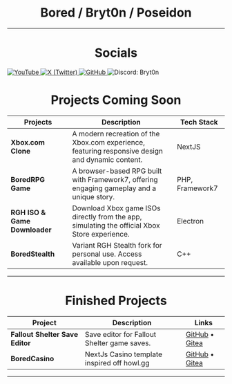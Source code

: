 <div align="center">
  <h1>Bored / Bryt0n / Poseidon</h1>
  <!-- Socials are now listed in the table below -->
</div>
  
<hr>              
<div align="center" style="text-align:center;h1:50px;"> <h1> Socials </h1> </div>
<p style="text-decoration: none'" align="center-left">
 <a href="https://www.youtube.com/@theartofbored" target="_blank">        
    <img src="https://img.shields.io/badge/YouTube-%23FF0000.svg?style=for-the-badge&logo=YouTube&logoColor=white" alt="YouTube"/>
  </a> 
  
  <a href="https://twitter.com/theartofbored" target="_blank">
    <img src="https://img.shields.io/badge/X%20(Formerly%20Twitter)-000000?style=for-the-badge&logo=x&logoColor=white" alt="X (Twitter)"/>
  </a>
  
  <a href="https://github.com/poseidonLocal" target="_blank">
    <img src="https://img.shields.io/badge/GitHub-181717?style=for-the-badge&logo=github&logoColor=white" alt="GitHub"/>
  </a>
  
  <img src="https://img.shields.io/badge/Discord-Bryt0n-5865F2?style=for-the-badge&logo=discord&logoColor=white" alt="Discord: Bryt0n"/>
</p>

<div align="center" style="text-align:center;h1:50px;"> <h1> Projects Coming Soon </h1> </div>

| Projects                       | Description                                                                                                         | Tech Stack         |
|------------------------------- |--------------------------------------------------------------------------------------------------------------------|--------------------|
| **Xbox.com Clone**             | A modern recreation of the Xbox.com experience, featuring responsive design and dynamic content.                    | NextJS             |
| **BoredRPG Game**              | A browser-based RPG built with Framework7, offering engaging gameplay and a unique story.                           | PHP, Framework7    |
| **RGH ISO & Game Downloader**  | Download Xbox game ISOs directly from the app, simulating the official Xbox Store experience.                       | Electron           |
| **BoredStealth**               | Variant RGH Stealth fork for personal use. Access available upon request.                                           | C++                |

<hr>
<div align="center" style="text-align:center;h1:50px;"> <h1> Finished Projects </h1> </div>


| Project                      | Description                                      | Links                                                                                   |
|------------------------------|--------------------------------------------------|-----------------------------------------------------------------------------------------|
| **Fallout Shelter Save Editor** | Save editor for Fallout Shelter game saves.      | [GitHub](https://github.com/poseidonlocal/Fallout-Shelter-Save-Editor) • [Gitea](https://gitea.serversyndicate.com/Bored/Fallout-Shelter-Save-Editor) |
| **BoredCasino**    | NextJs Casino template inspired off howl.gg                   | [GitHub](https://github.com/poseidonlocal/BoredCasino) • [Gitea](#coming-soon) |

<hr>
